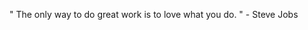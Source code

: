 " The only way to do great work is to love what you do. " - Steve Jobs 
             
      
   
   
   
